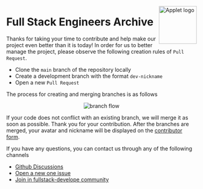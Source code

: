 <div align="right">
</div>

<a title="applet-full-stack" href="https://github.com/appletdevelop/full-stack"><img align="right" alt="Applet logo" width="100" height="100" src="https://user-images.githubusercontent.com/86602255/169760643-eabf2926-60cf-4e58-b4ed-c8ef34ce60d2.png"></a>

# Full Stack Engineers Archive

Thanks for taking your time to contribute and help make our project even better than it is today! In order for us to better manage the project, please observe the following creation rules of `Pull Request`.

- Clone the `main` branch of the repository locally
- Create a development branch with the format `dev-nickname`
- Open a new `Pull Request`

The process for creating and merging branches is as follows

<div align="center">
<img src="https://user-images.githubusercontent.com/86602255/169849996-648cbaed-c84c-479b-95d2-547b5eb0dae1.svg" alt="branch flow">
</div>

If your code does not conflict with an existing branch, we will merge it as soon as possible. Thank you for your contribution.  After the branches are merged, your avatar and nickname will be displayed on the [contributor form](https://github.com/appletdevelop/full-stack#contributing).

If you have any questions, you can contact us through any of the following channels

- [Github Discussions](https://github.com/appletdevelop/full-stack/discussions)
- [Open a new one issue](https://github.com/appletdevelop/full-stack/issues)
- [Join in fullstack-develope community](https://gitter.im/fullstack-develope/community)